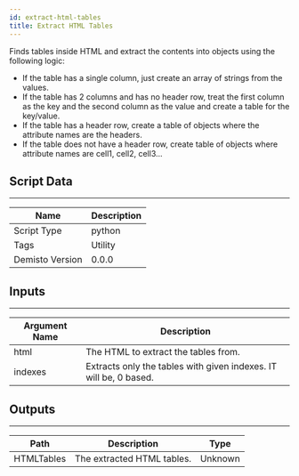 ```yaml
---
id: extract-html-tables
title: Extract HTML Tables
---
```


Finds tables inside HTML and extract the contents into objects using the following logic:
- If the table has a single column, just create an array of strings from the values.
- If the table has 2 columns and has no header row, treat the first column as the key and the second column as the value and create a table for the key/value.
- If the table has a header row, create a table of objects where the attribute names are the headers.
- If the table does not have a header row, create table of objects where attribute names are cell1, cell2, cell3...

## Script Data
---

| **Name** | **Description** |
| --- | --- |
| Script Type | python |
| Tags | Utility |
| Demisto Version | 0.0.0 |

## Inputs
---

| **Argument Name** | **Description** |
| --- | --- |
| html | The HTML to extract the tables from. |
| indexes | Extracts only the tables with given indexes. IT will be, 0 based. |

## Outputs
---

| **Path** | **Description** | **Type** |
| --- | --- | --- |
| HTMLTables | The extracted HTML tables. | Unknown |
